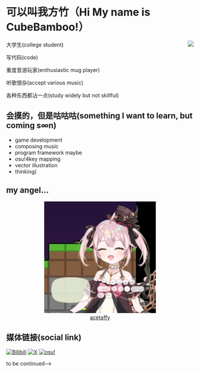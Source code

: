 # 可以叫我方竹（Hi My name is CubeBamboo!）

<a href="https://github.com/anuraghazra/github-readme-stats">
  <img align="right" src="https://github-readme-stats.vercel.app/api/top-langs/?username=CubeBamboo&layout=compact&repo=github-readme-stats" />
</a>

大学生(college student)

写代码(code)

重度音游玩家(enthusiastic mug player)

听歌很杂(accept various music)

各种东西都沾一点(study widely but not skillful)

## 会摸的，但是咕咕咕(something I want to learn, but coming s∞n)
- game development
- composing music
- program framework maybe
- osu!4key mapping
- vector illustration
- thinking(

## my angel...

<div align=middle>
  <img src="res/taffy1.png" width="300" height="300" />
  <br/>
  <font color="grey">
    <a href="https://space.bilibili.com/1265680561">
      acetaffy
    </a>
  </font>
</div>



## 媒体链接(social link)
[![Bilibili](https://img.shields.io/badge/-CubeBamboo-00a1d6?style=flat-square&logo=bilibili&logoColor=fff)](https://space.bilibili.com/34977477)
[![X](https://img.shields.io/badge/-cube__bamboo-black?style=flat-square&logo=x&logoColor=white&labelColor=black)](https://twitter.com/cube_bamboo)
[![osu!](https://img.shields.io/badge/-CubeBamboo-EF6DA7?style=flat-square&logo=osu&logoColor=white&labelColor=EF6DA7)](https://osu.ppy.sh/users/30920469)

to be continued-->
